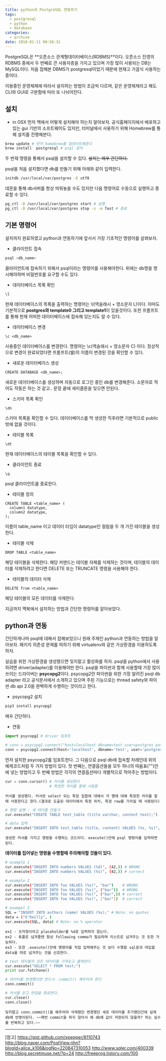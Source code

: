 ```yaml
---
title: python과 PostgreSQL 연동하기
tags:
  - postgresql
  - python
  - database
categories:
  - archive
date: 2018-01-11 00:58:31
---
```



PostgreSQL은 **오픈소스 관계형데이터베이스(RDBMS)**이다. 오픈소스 진영의 RDBMS 중에서 두 번째로 큰 사용자층을 가지고 있으며 가장 많이 사용되는 DB는 MySQL이다. 처음 접해본 DBMS가 postgresql이었기 때문에 현재고 가끔식 사용하는 중이다.

이용중인 운영체제에 따라서 설치하는 방법이 조금씩 다르며, 같은 운영체제라고 해도 CLI와 GUI로 구분함에 따라 또 나뉘어진다.

## 설치
* in OSX
먼저 맥에서 어떻게 설치해야 하는지 알아보자. 공식홈페이지에서 배포하고있는 gui 기반의 소프트웨어도 있지만, 터미널에서 사용하기 위해 Homebrew를 통해 설치를 진행해본다.
~~~bash
brew update # 먼저 homebrew를 업데이트해준다
brew install  postgresql # psql 설치
~~~
  두 번재 명령을 통해서 psql을 설치할 수 있다. ~~설치는 매우 간단하다.~~

psql을 처음 설치했다면 db를 만들기 위해 아래와 같이 입력한다.
~~~bash
initdb /usr/local/var/postgres -E utf8
~~~

데몬을 통해 db서버를 항상 띄워놓을 수도 있지만 다음 명령어로 수동으로 실행하고 종료할 수 있다.
~~~bash
pg_ctl -D /usr/local/var/postgres start # 실행
pg_ctl -D /usr/local/var/postgres stop -s -m fast # 종료
~~~

## 기본 명령어
설치까지 완료하였고 python과 연동하기에 앞서서 가장 기초적인 명령어를 살펴보자.
* 클라이언트 접속
~~~bash
psql <db_name>
~~~
  클라이언트에 접속하기 위해서 psql이라는 명령어를 사용해야한다. 뒤에는 db명을 명시해야하며 비밀번호를 요구할 수도 있다.

* 데이터베이스 목록 확인
~~~postgresql
\l
~~~
  현재 데이터베이스의 목록을 출력하는 명령어는 \\l(역슬래시 + 영소문자 L)이다. 아마도 기본적으로 **postgres와 template0 그리고 template1**이 있을것이다. 또한 프롬프트를 통해 현재 어떠한 데이터베이스에 접속해 있는지도 알 수 있다.

* 데이터베이스 변경
~~~postgresql
\c <db_name>
~~~
  사용중인 데이터베이스를 변경한다. 명령어는 \\c(역슬래시 + 영소문자 C) 이다. 정상적으로 변경이 완료되었다면 프롬프트(쉘)의 이름이 변경된 것을 확인할 수 있다.

* 새로운 데이터베이스 생성
~~~postgresql
CREATE DATABASE <db_name>;
~~~
  새로운 데이터베이스를 생성하며 자동으로 로그인 중인 db를 변경해준다. 소문자로 적어도 작동은 하는 것 같고.. 문장 끝에 세미콜론을 잊으면 안된다.

* 스키마 목록 확인
~~~postgresql
\dn
~~~
  스키마 목록을 확인할 수 있다. 데이터베이스를 막 생성한 직후라면 기본적으로 public 밖에 없을 것이다.

* 테이블 목록
~~~postgresql
\dt
~~~
  현재 데이터베이스의 테이블 목록을 확인할 수 있다.

* 클라이언트 종료
~~~postgresql
\q
~~~
  psql 클라이언트를 종료한다.

* 테이블 정의
~~~postgresql
CREATE TABLE <table_name> (
  column1 datatype,
  column2 datatype,
);
~~~
  이름이 table_name 이고 데이터 타입이 datatype인 컬럼을 두 개 가진 테이블을 생성한다.

* 테이블 삭제
~~~postgresql
DROP TABLE <table_name>
~~~
  해당 테이블을 삭제한다. 해당 커맨드는 테이블 자체를 삭제하는 것이며, 테이블의 데이터를 삭제하려고 한다면 DELETE 또는 TRUNCATE 명령을 사용해야 한다.

* 테이블의 데이터 삭제
~~~postgresql
DELETE from <table_name>
~~~
 해당 테이블의 모든 데이터를 삭제한다.

지금까지 맥북에서 설치하는 방법과 간단한 명령어를 알아보았다. 

## python과 연동
간단하게나마 psql에 대해서 접해보았으니 원래 주제인 python과 연동하는 방법을 알아보자. 패키지 의존성 문제를 피하기 위해 virtualenv와 같은 가상환경을 이용하도록 하자.

실습을 위한 가상환경을 생성했으면 잊지말고 활성화를 하자. psql을 python에서 사용하려면 driver(adapter)를 이용해야만 한다. psql을 파이썬과 함께 사용할때 가장 많이 쓰이는 드라이버는 **psycopg2**이다. psycopg2란 파이썬을 위한 가장 알려진 psql db adapter 라고 공식문서에서 소개하고 있으며 주된 기능으로는 thread safety와 파이썬 db api 2.0을 완벽하게 수행하는 것이라고 한다.

* psycopg2 설치
~~~bash
pip3 install psycopg2
~~~
  매우 간단하다.

* 연동
~~~python
import psycopg2 # driver 임포트

# conn = psycopg2.connect("host=localhost dbname=test user=postgres password=pwtest port=5432")
conn = psycopg2.connect(host='localhost', dbname='test', user='postgres', password='pwtest', port='5432') # db에 접속
~~~
  먼저 설치한 psycopg2를 임포트한다. 그 다음으로 psql db에 접속할 차례인데 위의 예제코드처럼 두 가지 방법이 있다. 첫 번째는, 연결옵션들을 모두 하나의 따옴표("")안에 넣는 방법이고 두 번째 방법은 각각의 연결옵션마다 개별적으로 적어주는 방법이다.

  ~~~python
  cur = conn.cursor() # 커서를 생성한다
                      # 특정한 처리를 할때 사용함
  ~~~
    커서를 생성했다. 커서란 select 되는 특정 집합에 대해서 각 행에 대해 특정한 처리를 할 때 사용한다고 한다.(결과로 도출된 데이터에서 특정 위치, 특정 row를 가리킬 때 사용된다)

  ~~~python
  # 명령 실행 : 새 테이블 만들기
  cur.execute("CREATE TABLE test_table (title varchar, content text);") 

  # data 입력
  cur.execute("INSERT INTO test_table (title, content) VALUES (%s, %s)", ('hello' ,'qwerttyfdas'))
  ~~~
    생성한 커서를 가지고 명령을 수행하는 코드이다. execute()안에 psql 명령어를 입력하면 된다.

  **데이터를 집어넣는 명령을 수행할때 주의해야할 것들이 있다.**
  ~~~bash
  # example 1
  cur.execute("INSERT INTO numbers VALUES (%d)", (42,)) # WRONG
  cur.execute("INSERT INTO numbers VALUES (%s)", (42,)) # correct

  # example 2
  cur.execute("INSERT INTO foo VALUES (%s)", "bar")    # WRONG
  cur.execute("INSERT INTO foo VALUES (%s)", ("bar"))  # WRONG
  cur.execute("INSERT INTO foo VALUES (%s)", ("bar",)) # correct
  cur.execute("INSERT INTO foo VALUES (%s)", ["bar"])  # correct

  # exampel 3
  SQL = "INSERT INTO authors (name) VALUES (%s);" # Note: no quotes
  data = ("O'Reilly", )
  cur.execute(SQL, data) # Note: no % operator
  ~~~
    ex1 - 숫자형이라고 placeholder를 %d로 입력하지 않는다.
    ex2 - 튜플로 넘겨줄땐 항상 following comma가 필요하며 리스트로 넘겨주는 것 또한 가능하다.
    ex3 - 또한 .execute()안에 명령어를 직접 입력해주는 것 보다 수행할 sql문과 대입할 data을 따로 넘겨주는 것을 선호한다.

  ~~~python
  # test 테이블의 모든 데이터를 가져오고 출력한다
  cur.execute("SELECT * FROM test;")
  print cur.fetchone()
  
  # 데이터를 변경했다면 반드시 .commit() 해주어야 한다
  conn.commit()
  
  # 커서를 닫고 연걸을 종료한다.
  cur.close()
  conn.close()
  ~~~
    잊지말고 conn.commit()을 해주어야 삭제했던 변경했던 새로 데이터를 추가했던간에 실제 db에 반영이된다. ~~매번 commit을 하지 않아서 왜 db에 값이 저장되지 않을까? 하는 실수를 반복하고 있다.~~


--------
[참고]
<https://gist.github.com/xpepper/8110743>
<http://blog.naver.com/PostView.nhn?blogId=alice_k106&logNo=220847310053>
<http://www.sqler.com/400339>
<http://blog.secretmuse.net/?p=24>
<http://freeprog.tistory.com/100>